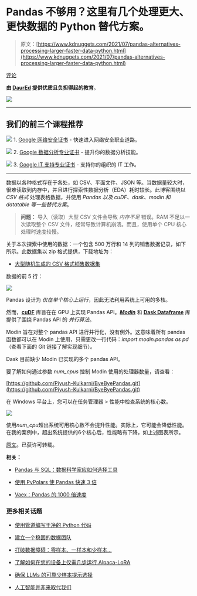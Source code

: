 # Pandas 不够用？这里有几个处理更大、更快数据的 Python 替代方案。

> 原文：[https://www.kdnuggets.com/2021/07/pandas-alternatives-processing-larger-faster-data-python.html](https://www.kdnuggets.com/2021/07/pandas-alternatives-processing-larger-faster-data-python.html)

[评论](#comments)

**由 [DaurEd](https://daureducation.medium.com/) 提供优质且负担得起的教育**。

![](../Images/d24ce366a64c6254e5b2a7776109a476.png)

* * *

## 我们的前三个课程推荐

![](../Images/0244c01ba9267c002ef39d4907e0b8fb.png) 1\. [Google 网络安全证书](https://www.kdnuggets.com/google-cybersecurity) - 快速进入网络安全职业道路。

![](../Images/e225c49c3c91745821c8c0368bf04711.png) 2\. [Google 数据分析专业证书](https://www.kdnuggets.com/google-data-analytics) - 提升你的数据分析技能。

![](../Images/0244c01ba9267c002ef39d4907e0b8fb.png) 3\. [Google IT 支持专业证书](https://www.kdnuggets.com/google-itsupport) - 支持你的组织的 IT 工作。

* * *

数据以各种格式存在于各处，如 CSV、平面文件、JSON 等。当数据量较大时，很难读取到内存中，并且进行探索性数据分析（EDA）耗时较长。此博客围绕以 *CSV 格式* 处理表格数据，并使用 *Pandas 以及 cuDF、dask、modin 和 datatable 等一些替代方案*。

> **问题：** 导入（读取）大型 CSV 文件会导致 *内存不足* 错误。RAM 不足以一次读取整个 CSV 文件，经常导致计算机崩溃。而且，使用单个 CPU 核心处理时速度较慢。

关于本次探索中使用的数据：一个包含 500 万行和 14 列的销售数据记录，如下所示。此数据集以 zip 格式提供，下载地址为：

+   [大型随机生成的 CSV 格式销售数据集](http://eforexcel.com/wp/downloads-18-sample-csv-files-data-sets-for-testing-sales/)

数据的前 5 行：

![](../Images/4f2b4bb786e1b0ded727a4008a1fd6be.png)

Pandas 设计为 *仅在单个核心上运行*，因此无法利用系统上可用的多核。

然而，[**cuDF**](https://docs.rapids.ai/api/cudf/stable/) 库旨在在 GPU 上实现 Pandas API。*[**Modin**](https://modin.readthedocs.io/en/latest/)* 和 [**Dask Dataframe**](https://docs.dask.org/en/latest/dataframe.html) 库提供了围绕 Pandas API 的 *并行算法*。

Modin 旨在对整个 pandas API 进行并行化，没有例外。这意味着所有 pandas 函数都可以在 Modin 上使用，只需更改一行代码：*import modin.pandas as pd*（查看下面的 Git 链接了解实现细节）。

Dask 目前缺少 Modin 已实现的多个 pandas API。

要了解如何通过参数 *num_cpus* 控制 Modin 使用的处理器数量，请查看：

[https://github.com/Piyush-Kulkarni/ByeByePandas.git](https://github.com/Piyush-Kulkarni/ByeByePandas.git)

在 Windows 平台上，您可以在任务管理器 > 性能中检查系统的核心数。

![](../Images/246f50035976fc036dc9310ea87cb0fa.png)

使用*num_cpu*超出系统可用核心数不会提升性能。实际上，它可能会降低性能。在我的案例中，超出系统提供的6个核心后，性能略有下降，如上述图表所示。

[原文](https://daureducation.medium.com/bye-bye-pandas-3808348c48f1)。已获许可转载。

**相关：**

+   [Pandas 与 SQL：数据科学家应如何选择工具](https://www.kdnuggets.com/2021/06/pandas-vs-sql.html)

+   [使用 PyPolars 使 Pandas 快速 3 倍](https://www.kdnuggets.com/2021/05/pandas-faster-pypolars.html)

+   [Vaex：Pandas 的 1000 倍速度](https://www.kdnuggets.com/2021/05/vaex-pandas-1000x-faster.html)

### 更多相关话题

+   [使用管道编写干净的 Python 代码](https://www.kdnuggets.com/2021/12/write-clean-python-code-pipes.html)

+   [建立一个稳固的数据团队](https://www.kdnuggets.com/2021/12/build-solid-data-team.html)

+   [打破数据障碍：零样本、一样本和少样本…](https://www.kdnuggets.com/2023/08/breaking-data-barrier-zeroshot-oneshot-fewshot-learning-transforming-machine-learning.html)

+   [了解如何在您的设备上仅需几步运行 Alpaca-LoRA](https://www.kdnuggets.com/2023/05/learn-run-alpacalora-device-steps.html)

+   [确保 LLMs 的可靠少样本提示选择](https://www.kdnuggets.com/2023/07/ensuring-reliable-fewshot-prompt-selection-llms.html)

+   [人工智能并非来取代我们](https://www.kdnuggets.com/2023/02/ai-replace-us.html)
